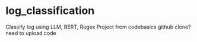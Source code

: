 # log_classification
Classify log using LLM, BERT, Regex
Project from codebasics
github clone?
need to upload code
